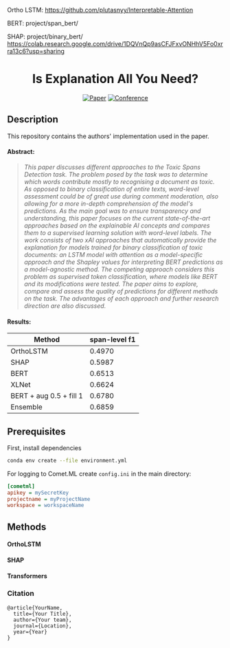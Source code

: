 
Ortho LSTM: https://github.com/plutasnyy/Interpretable-Attention

BERT: project/span_bert/

SHAP: project/binary_bert/ https://colab.research.google.com/drive/1DQVnQp9asCFJFxvONHhV5Fo0xrra13c6?usp=sharing
  




<div align="center">    
 
# Is Explanation All You Need?     

[![Paper](http://img.shields.io/badge/paper-arxiv.1001.2234-B31B1B.svg)](https://www.nature.com/articles/nature14539)
[![Conference](http://img.shields.io/badge/AnyConference-year-4b44ce.svg)](https://papers.nips.cc/book/advances-in-neural-information-processing-systems-31-2018)  
<!--
ARXIV   
[![Paper](http://img.shields.io/badge/arxiv-math.co:1480.1111-B31B1B.svg)](https://www.nature.com/articles/nature14539)
-->


<!-- 

Conference   
-->   
</div>
 
## Description   
This repository contains the authors' implementation used in the paper.

#### Abstract:

> *This paper discusses different approaches to the Toxic Spans Detection task. The problem posed by the task was to determine which words contribute mostly to recognising a document as toxic. As opposed to binary classification of entire texts, word-level assessment could be of great use during comment moderation, also allowing for a more in-depth comprehension of the model's predictions. As the main goal was to ensure transparency and understanding, this paper focuses on the current state-of-the-art approaches based on the explainable AI concepts and compares them to a supervised learning solution with word-level labels. The work consists of two xAI approaches that automatically provide the explanation for models trained for binary classification of toxic documents: an LSTM model with attention as a model-specific approach and the Shapley values for interpreting BERT predictions as a model-agnostic method. The competing approach considers this problem as supervised token classification, where models like BERT and its modifications were tested. The paper aims to explore, compare and assess the quality of predictions for different methods on the task. The advantages of each approach and further research direction are also discussed.*

#### Results:

Method | span-level f1
------------ | -------------
OrthoLSTM  | 0.4970
SHAP |  0.5987
BERT | 0.6513
XLNet  | 0.6624
BERT + aug 0.5 + fill 1 | 0.6780
Ensemble |  0.6859

## Prerequisites
First, install dependencies   
```bash
conda env create --file environment.yml
 ```   

For logging to Comet.ML create `config.ini` in the main directory:
```ini
[cometml]
apikey = mySecretKey
projectname = myProjectName
workspace = workspaceName
```
## Methods
#### OrthoLSTM
#### SHAP
#### Transformers



### Citation   
```
@article{YourName,
  title={Your Title},
  author={Your team},
  journal={Location},
  year={Year}
}
```   